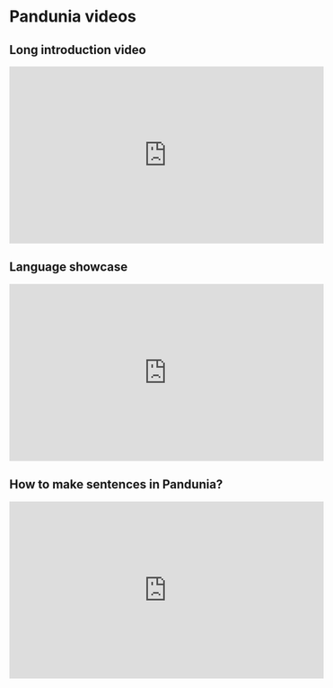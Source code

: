 # Pandunia videos

## Long introduction video

<iframe width="560" height="315" src="https://www.youtube-nocookie.com/embed/rr45bJ9hov0" title="YouTube video player" frameborder="0" allow="accelerometer; autoplay; clipboard-write; encrypted-media; gyroscope; picture-in-picture" allowfullscreen></iframe>

## Language showcase

<iframe width="560" height="315" src="https://www.youtube-nocookie.com/embed/Rt_GFGZs9EQ" title="YouTube video player" frameborder="0" allow="accelerometer; autoplay; clipboard-write; encrypted-media; gyroscope; picture-in-picture" allowfullscreen></iframe>

## How to make sentences in Pandunia?

<iframe width="560" height="315" src="https://www.youtube-nocookie.com/embed/DxzTLta7DJI" title="YouTube video player" frameborder="0" allow="accelerometer; autoplay; clipboard-write; encrypted-media; gyroscope; picture-in-picture" allowfullscreen></iframe>

